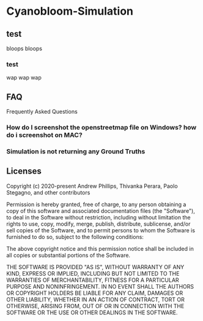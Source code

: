 # Cyanobloom-Simulation


## test 
bloops bloops 

### test
wap wap wap

## FAQ
Frequently Asked Questions
### How do I screenshot the openstreetmap file on Windows? how do i screenshot on MAC?
### Simulation is not returning any Ground Truths




## Licenses 
Copyright (c) 2020-present Andrew Phillips, Thivanka Perara, Paolo Stegagno, and other contributors

Permission is hereby granted, free of charge, to any person obtaining a copy of this software and associated documentation files (the "Software"), to deal in the Software without restriction, including without limitation the rights to use, copy, modify, merge, publish, distribute, sublicense, and/or sell copies of the Software, and to permit persons to whom the Software is furnished to do so, subject to the following conditions:

The above copyright notice and this permission notice shall be included in all copies or substantial portions of the Software.

THE SOFTWARE IS PROVIDED "AS IS", WITHOUT WARRANTY OF ANY KIND, EXPRESS OR IMPLIED, INCLUDING BUT NOT LIMITED TO THE WARRANTIES OF MERCHANTABILITY, FITNESS FOR A PARTICULAR PURPOSE AND NONINFRINGEMENT. IN NO EVENT SHALL THE AUTHORS OR COPYRIGHT HOLDERS BE LIABLE FOR ANY CLAIM, DAMAGES OR OTHER LIABILITY, WHETHER IN AN ACTION OF CONTRACT, TORT OR OTHERWISE, ARISING FROM, OUT OF OR IN CONNECTION WITH THE SOFTWARE OR THE USE OR OTHER DEALINGS IN THE SOFTWARE.
